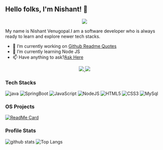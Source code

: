 
        
   

## Hello folks, I'm Nishant! 👋
<p align="center">
   <img src="https://github-readme-quotes.herokuapp.com/quote?theme=merko"/>
</p>  

My name is Nishant Venugopal.I am a software developer who is always ready to learn and explore newer tech stacks.


- 🔭 I’m currently working on [Github Readme Quotes](https://github.com/shravan20/github-readme-quotes)
- 🌱 I’m currently learning Node JS
- 📫 Have anything to ask?[Ask Here](https://github.com/nishantpersonal/nishantpersonal/issues)

<p align="center">
  <a href="https://github.com/nishantpersonal" target="_blank">
    <img src="https://img.shields.io/github/followers/nishantpersonal?label=Follow&style=for-the-badge"/>
  </a>

  <a href="https://www.linkedin.com/in/nishant-venu/" target="_blank">
      <img src="https://img.shields.io/badge/Linked--in-blue?style=for-the-badge&logo=linkedin"/>
  </a>
</p>


### Tech Stacks
![java](https://img.shields.io/badge/Java-blue?logo=java&style=flat-square)  ![SpringBoot](https://img.shields.io/badge/SpringBoot-black?style=flat-square&logo=spring) ![JavaScript](https://img.shields.io/badge/JavaScript-black?style=flat-square&logo=javascript) ![NodeJS](https://img.shields.io/badge/NodeJS-green?style=flat-square&logo=node.js&logoColor=white)  ![HTML5](https://img.shields.io/badge/HTML5-red?style=flat-square&logo=html5&logoColor=white)  ![CSS3](https://img.shields.io/badge/CSS3-yellow?style=flat-square&logo=css3&logoColor=white)  ![MySql](https://img.shields.io/badge/MySQL-blue?style=flat-square&logo=mysql&logoColor=black)

### OS Projects

[![ReadMe Card](https://github-readme-stats.vercel.app/api/pin/?username=nishantpersonal&repo=github-readme-quotes&theme=merko)](https://github.com/shravan20/github-readme-quotes)


### Profile Stats
 ![github stats](https://github-readme-stats.vercel.app/api?username=nishantpersonal&theme=merko)  ![Top Langs](https://github-readme-stats.vercel.app/api/top-langs/?username=nishantpersonal&theme=merko&layout=compact&count_private=true)




